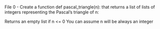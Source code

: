 File 0 - Create a function def pascal_triangle(n): that returns a list of lists of integers representing the Pascal’s triangle of n:

Returns an empty list if n <= 0
You can assume n will be always an integer
